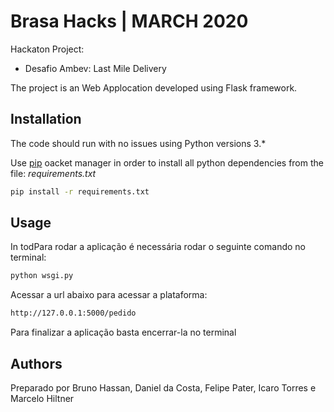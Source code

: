 # Brasa Hacks | MARCH 2020

Hackaton Project: 
* Desafio Ambev: Last Mile Delivery

The project is an Web Applocation developed using Flask framework.

## Installation

The code should run with no issues using Python versions 3.*

Use [pip](https://pip.pypa.io/en/stable/) oacket manager in order to install all python dependencies from the file:  *requirements.txt*

```bash
pip install -r requirements.txt
```

## Usage

In todPara rodar a aplicação é necessária rodar o seguinte comando no terminal:

```bash
python wsgi.py
```
Acessar a url abaixo para acessar a plataforma:

```bash
http://127.0.0.1:5000/pedido
```

Para finalizar a aplicação basta encerrar-la no terminal

## Authors
Preparado por Bruno Hassan, Daniel da Costa, Felipe Pater, Icaro Torres e Marcelo Hiltner


